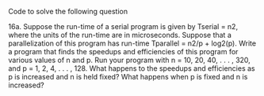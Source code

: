 Code to solve the following question

16a. Suppose the run-time of a serial program is given by Tserial = n2, where the units of the run-time are in microseconds. Suppose that a parallelization of this program has run-time Tparallel = n2/p + log2(p). Write a program that finds the speedups and efficiencies of this program for various values of n and p. Run your program with n = 10, 20, 40, . . . , 320, and p = 1, 2, 4, . . . , 128. What happens to the speedups and efficiencies as p is increased and n is held fixed? What happens when p is fixed and n is increased?
